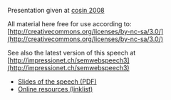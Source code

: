 Presentation given at [cosin 2008](http://cosin.chaostreff.ch/)

All material here free for use according to:
[http://creativecommons.org/licenses/by-nc-sa/3.0/](http://creativecommons.org/licenses/by-nc-sa/3.0/)

See also the latest version of this speech at
[http://impressionet.ch/semwebspeech3](http://impressionet.ch/semwebspeech3)

*   [Slides of the speech (PDF)](http://impressionet.ch/semwebspeech2/semweb2.pdf)
*   [Online resources (linklist)](http://impressionet.ch/semwebspeech/resources.html)

